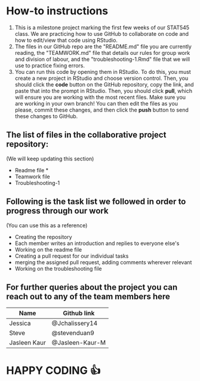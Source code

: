 
# How-to instructions
1. This is a milestone project marking the first few weeks of our STAT545 class. We are practicing how to use GitHub to collaborate on code and how to edit/view that code using RStudio. 
2. The files in our GitHub repo are the "README.md" file you are currently reading, the "TEAMWORK.md" file that details our rules for group work and division of labour, and the "troubleshooting-1.Rmd" file that we will use to practice fixing errors.
3. You can run this code by opening them in RStudio. To do this, you must create a new project in RStudio and choose version control. Then, you should click the **code** button on the GitHub repository, copy the link, and paste that into the prompt in RStudio. Then, you should click **pull**, which will ensure you are working with the most recent files. Make sure you are working in your own branch! You can then edit the files as you please, commit these changes, and then click the **push** button to send these changes to GitHub.


## The list of files in the collaborative project repository:
  (We will keep updating this section)
* Readme file *
* Teamwork file
* Troubleshooting-1

## Following is the task list we followed in order to progress through our work
(You can use this as a reference)
- Creating the repository
- Each member writes an introduction and replies to everyone else's
- Working on the readme file
- Creating a pull request for our individual tasks
- merging the assigned pull request, adding comments wherever relevant 
- Working on the troubleshooting file

## For further queries about the project you can reach out to any of the team members here

Name | Github link
---- | -----------
Jessica | @Jchalissery14
Steve | @stevenduan9
Jasleen Kaur | @Jasleen-Kaur-M

# HAPPY CODING :+1:

